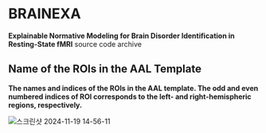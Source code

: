 # BRAINEXA
**Explainable Normative Modeling for Brain Disorder Identification in Resting-State fMRI** source code archive
  


## Name of the ROIs in the AAL Template
**The names and indices of the ROIs in the AAL template. The odd and even numbered indices of ROI corresponds to
the left- and right-hemispheric regions, respectively.**

![스크린샷 2024-11-19 14-56-11](https://github.com/user-attachments/assets/6f04e55f-7ea4-46ec-9824-78cda2064253)
